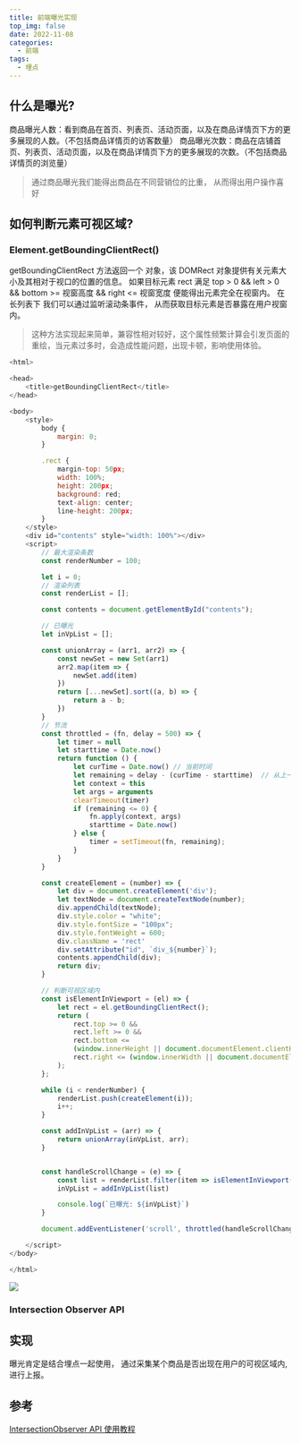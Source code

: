 ```yaml
---
title: 前端曝光实现
top_img: false
date: 2022-11-08
categories:
  - 前端
tags:
  - 埋点
---
```


## 什么是曝光?

商品曝光人数：看到商品在首页、列表页、活动页面，以及在商品详情页下方的更多展现的人数。（不包括商品详情页的访客数量）
商品曝光次数：商品在店铺首页、列表页、活动页面，以及在商品详情页下方的更多展现的次数。（不包括商品详情页的浏览量）

> 通过商品曝光我们能得出商品在不同营销位的比重， 从而得出用户操作喜好

## 如何判断元素可视区域?

### Element.getBoundingClientRect()

getBoundingClientRect 方法返回一个 对象，该 DOMRect 对象提供有关元素大小及其相对于视口的位置的信息。
如果目标元素 rect 满足 top > 0  && left > 0 && bottom >= 视窗高度 && right <= 视窗宽度
便能得出元素完全在视窗内。 在长列表下 我们可以通过监听滚动条事件， 从而获取目标元素是否暴露在用户视窗内。

> 这种方法实现起来简单，兼容性相对较好，这个属性频繁计算会引发页面的重绘，当元素过多时，会造成性能问题，出现卡顿，影响使用体验。

```js
<html>

<head>
    <title>getBoundingClientRect</title>
</head>

<body>
    <style>
        body {
            margin: 0;
        }

        .rect {
            margin-top: 50px;
            width: 100%;
            height: 200px;
            background: red;
            text-align: center;
            line-height: 200px;
        }
    </style>
    <div id="contents" style="width: 100%"></div>
    <script>
        // 最大渲染条数
        const renderNumber = 100;

        let i = 0;
        // 渲染列表
        const renderList = [];

        const contents = document.getElementById("contents");

        // 已曝光
        let inVpList = [];

        const unionArray = (arr1, arr2) => {
            const newSet = new Set(arr1)
            arr2.map(item => {
                newSet.add(item)
            })
            return [...newSet].sort((a, b) => {
                return a - b;
            })
        }
        // 节流
        const throttled = (fn, delay = 500) => {
            let timer = null
            let starttime = Date.now()
            return function () {
                let curTime = Date.now() // 当前时间
                let remaining = delay - (curTime - starttime)  // 从上一次到现在，还剩下多少多余时间
                let context = this
                let args = arguments
                clearTimeout(timer)
                if (remaining <= 0) {
                    fn.apply(context, args)
                    starttime = Date.now()
                } else {
                    timer = setTimeout(fn, remaining);
                }
            }
        }

        const createElement = (number) => {
            let div = document.createElement('div');
            let textNode = document.createTextNode(number);
            div.appendChild(textNode);
            div.style.color = "white";
            div.style.fontSize = "100px";
            div.style.fontWeight = 600;
            div.className = 'rect'
            div.setAttribute("id", `div_${number}`);
            contents.appendChild(div);
            return div;
        }

        // 判断可视区域内
        const isElementInViewport = (el) => {
            let rect = el.getBoundingClientRect();
            return (
                rect.top >= 0 &&
                rect.left >= 0 &&
                rect.bottom <=
                (window.innerHeight || document.documentElement.clientHeight) &&
                rect.right <= (window.innerWidth || document.documentElement.clientWidth)
            );
        };

        while (i < renderNumber) {
            renderList.push(createElement(i));
            i++;
        }

        const addInVpList = (arr) => {
            return unionArray(inVpList, arr);
        }


        const handleScrollChange = (e) => {
            const list = renderList.filter(item => isElementInViewport(item)).map(item => item.textContent);
            inVpList = addInVpList(list)

            console.log(`已曝光: ${inVpList}`)
        }

        document.addEventListener('scroll', throttled(handleScrollChange))

    </script>
</body>

</html>
```

![](https://user-images.githubusercontent.com/70128222/200589085-fac93e79-b391-448b-bd81-f33cf9a352f1.gif)


### Intersection Observer API


## 实现

曝光肯定是结合埋点一起使用， 通过采集某个商品是否出现在用户的可视区域内, 进行上报。


## 参考
[IntersectionObserver API 使用教程](https://www.ruanyifeng.com/blog/2016/11/intersectionobserver_api.html)